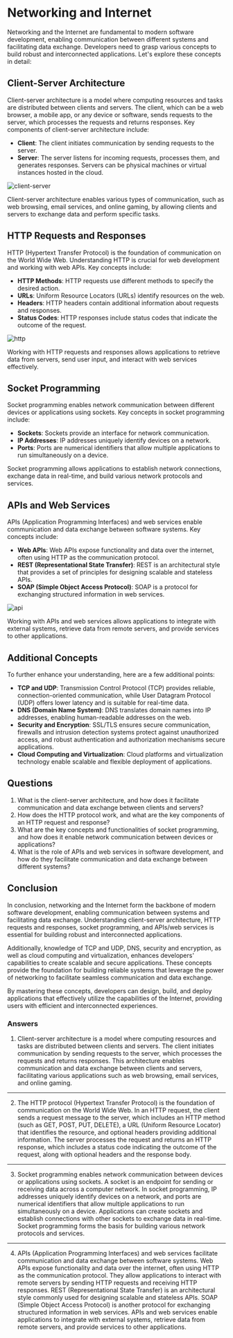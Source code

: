 # Networking and Internet

Networking and the Internet are fundamental to modern software development, enabling communication between different systems and facilitating data exchange. Developers need to grasp various concepts to build robust and interconnected applications. Let's explore these concepts in detail:

## Client-Server Architecture

Client-server architecture is a model where computing resources and tasks are distributed between clients and servers. The client, which can be a web browser, a mobile app, or any device or software, sends requests to the server, which processes the requests and returns responses. Key components of client-server architecture include:

- **Client**: The client initiates communication by sending requests to the server.
- **Server**: The server listens for incoming requests, processes them, and generates responses. Servers can be physical machines or virtual instances hosted in the cloud.

![client-server](/client-server.svg)

Client-server architecture enables various types of communication, such as web browsing, email services, and online gaming, by allowing clients and servers to exchange data and perform specific tasks.

## HTTP Requests and Responses

HTTP (Hypertext Transfer Protocol) is the foundation of communication on the World Wide Web. Understanding HTTP is crucial for web development and working with web APIs. Key concepts include:

- **HTTP Methods**: HTTP requests use different methods to specify the desired action.
- **URLs**: Uniform Resource Locators (URLs) identify resources on the web.
- **Headers**: HTTP headers contain additional information about requests and responses.
- **Status Codes**: HTTP responses include status codes that indicate the outcome of the request.

![http](/http.webp)

Working with HTTP requests and responses allows applications to retrieve data from servers, send user input, and interact with web services effectively.

## Socket Programming

Socket programming enables network communication between different devices or applications using sockets. Key concepts in socket programming include:

- **Sockets**: Sockets provide an interface for network communication.
- **IP Addresses**: IP addresses uniquely identify devices on a network.
- **Ports**: Ports are numerical identifiers that allow multiple applications to run simultaneously on a device.

Socket programming allows applications to establish network connections, exchange data in real-time, and build various network protocols and services.

## APIs and Web Services

APIs (Application Programming Interfaces) and web services enable communication and data exchange between software systems. Key concepts include:

- **Web APIs**: Web APIs expose functionality and data over the internet, often using HTTP as the communication protocol.
- **REST (Representational State Transfer)**: REST is an architectural style that provides a set of principles for designing scalable and stateless APIs.
- **SOAP (Simple Object Access Protocol)**: SOAP is a protocol for exchanging structured information in web services.

![api](/api.png)

Working with APIs and web services allows applications to integrate with external systems, retrieve data from remote servers, and provide services to other applications.

## Additional Concepts

To further enhance your understanding, here are a few additional points:

- **TCP and UDP**: Transmission Control Protocol (TCP) provides reliable, connection-oriented communication, while User Datagram Protocol (UDP) offers lower latency and is suitable for real-time data.
- **DNS (Domain Name System)**: DNS translates domain names into IP addresses, enabling human-readable addresses on the web.
- **Security and Encryption**: SSL/TLS ensures secure communication, firewalls and intrusion detection systems protect against unauthorized access, and robust authentication and authorization mechanisms secure applications.
- **Cloud Computing and Virtualization**: Cloud platforms and virtualization technology enable scalable and flexible deployment of applications.

## Questions

1. What is the client-server architecture, and how does it facilitate communication and data exchange between clients and servers?
2. How does the HTTP protocol work, and what are the key components of an HTTP request and response?
3. What are the key concepts and functionalities of socket programming, and how does it enable network communication between devices or applications?
4. What is the role of APIs and web services in software development, and how do they facilitate communication and data exchange between different systems?

## Conclusion

In conclusion, networking and the Internet form the backbone of modern software development, enabling communication between systems and facilitating data exchange. Understanding client-server architecture, HTTP requests and responses, socket programming, and APIs/web services is essential for building robust and interconnected applications.

Additionally, knowledge of TCP and UDP, DNS, security and encryption, as well as cloud computing and virtualization, enhances developers' capabilities to create scalable and secure applications. These concepts provide the foundation for building reliable systems that leverage the power of networking to facilitate seamless communication and data exchange.

By mastering these concepts, developers can design, build, and deploy applications that effectively utilize the capabilities of the Internet, providing users with efficient and interconnected experiences.

### Answers

1. Client-server architecture is a model where computing resources and tasks are distributed between clients and servers. The client initiates communication by sending requests to the server, which processes the requests and returns responses. This architecture enables communication and data exchange between clients and servers, facilitating various applications such as web browsing, email services, and online gaming.

---

2. The HTTP protocol (Hypertext Transfer Protocol) is the foundation of communication on the World Wide Web. In an HTTP request, the client sends a request message to the server, which includes an HTTP method (such as GET, POST, PUT, DELETE), a URL (Uniform Resource Locator) that identifies the resource, and optional headers providing additional information. The server processes the request and returns an HTTP response, which includes a status code indicating the outcome of the request, along with optional headers and the response body.

---

3. Socket programming enables network communication between devices or applications using sockets. A socket is an endpoint for sending or receiving data across a computer network. In socket programming, IP addresses uniquely identify devices on a network, and ports are numerical identifiers that allow multiple applications to run simultaneously on a device. Applications can create sockets and establish connections with other sockets to exchange data in real-time. Socket programming forms the basis for building various network protocols and services.

---

4. APIs (Application Programming Interfaces) and web services facilitate communication and data exchange between software systems. Web APIs expose functionality and data over the internet, often using HTTP as the communication protocol. They allow applications to interact with remote servers by sending HTTP requests and receiving HTTP responses. REST (Representational State Transfer) is an architectural style commonly used for designing scalable and stateless APIs. SOAP (Simple Object Access Protocol) is another protocol for exchanging structured information in web services. APIs and web services enable applications to integrate with external systems, retrieve data from remote servers, and provide services to other applications.
